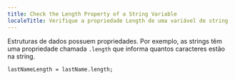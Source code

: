 ```yaml
---
title: Check the Length Property of a String Variable
localeTitle: Verifique a propriedade Length de uma variável de string
---
```

Estruturas de dados possuem propriedades. Por exemplo, as strings têm uma propriedade chamada `.length` que informa quantos caracteres estão na string.
```
lastNameLength = lastName.length; 

```